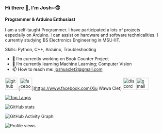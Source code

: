 ### Hi there 👋, I'm Josh~😎
#### Programmer & Arduino Enthusiast
I am a self-taught Programmer. I have participated a lots of projects especially  on Arduino. I can assist on hardware and software technicalities. I currently studying BS Electronics Engineering in MSU-IIT.

Skills: Python, C++, Arduino, Troubleshooting

- 🔭 I’m currently working on Book Counter Project 
- 🌱 I’m currently learning Machine Learning; Computer Vision 
- 📫 How to reach me: joshuaclet2@gmail.com 


[<img src='https://cdn.jsdelivr.net/npm/simple-icons@3.0.1/icons/github.svg' alt='github' height='40'>](https://github.com/Xiu-Wawa)  [<img src='https://cdn.jsdelivr.net/npm/simple-icons@3.0.1/icons/facebook.svg' alt='facebook' height='40'>](https://www.facebook.com/Xiu Wawa Clet)  [<img src='https://cdn.jsdelivr.net/npm/simple-icons@3.0.1/icons/discord.svg' alt='discord' height='40'>](https://discord.com/channels/@me)  [<img src='https://cdn.jsdelivr.net/npm/simple-icons@3.0.1/icons/gmail.svg' alt='gmail' height='40'>](https://mail.google.com/mail/u/0/#inbox)  

[![Top Langs](https://github-readme-stats.vercel.app/api/top-langs/?username=Xiu-Wawa)](https://github.com/anuraghazra/github-readme-stats)

![GitHub stats](https://github-readme-stats.vercel.app/api?username=Xiu-Wawa&show_icons=true)  

![GitHub Activity Graph](https://activity-graph.herokuapp.com/graph?username=Xiu-Wawa)  

![Profile views](https://gpvc.arturio.dev/Xiu-Wawa)  
